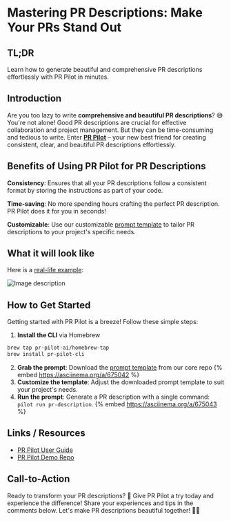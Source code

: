 # Mastering PR Descriptions: Make Your PRs Stand Out

## TL;DR
Learn how to generate beautiful and comprehensive PR descriptions effortlessly with PR Pilot in minutes.

## Introduction

Are you too lazy to write **comprehensive and beautiful PR descriptions**? 😅 You're not alone! Good PR descriptions are crucial for effective collaboration and project management. But they can be time-consuming and tedious to write. Enter **[PR Pilot](https://www.pr-pilot.ai)** – your new best friend for creating consistent, clear, and beautiful PR descriptions effortlessly.

## Benefits of Using PR Pilot for PR Descriptions

**Consistency**: Ensures that all your PR descriptions follow a consistent format by storing the instructions as part of your code.

**Time-saving**: No more spending hours crafting the perfect PR description. PR Pilot does it for you in seconds!

**Customizable**: Use our customizable [prompt template](https://github.com/PR-Pilot-AI/core/blob/main/prompts/generate-pr-description.md.jinja2) to tailor PR descriptions to your project's specific needs.

## What it will look like

Here is a [real-life example](https://github.com/PR-Pilot-AI/pr-pilot/pull/210):

![Image description](https://dev-to-uploads.s3.amazonaws.com/uploads/articles/tvdwrdj98u0q8avofwdq.png)

## How to Get Started

Getting started with PR Pilot is a breeze! Follow these simple steps:

1. **Install the CLI** via Homebrew

```bash
brew tap pr-pilot-ai/homebrew-tap
brew install pr-pilot-cli
```

2. **Grab the prompt**: Download the [prompt template](https://github.com/PR-Pilot-AI/core/blob/main/prompts/generate-pr-description.md.jinja2) from our core repo
   {% embed https://asciinema.org/a/675042 %}
3. **Customize the template**: Adjust the downloaded prompt template to suit your project's needs.
4. **Run the prompt**: Generate a PR description with a single command: `pilot run pr-description`.
   {% embed https://asciinema.org/a/675043 %}

## Links / Resources

- [PR Pilot User Guide](https://docs.pr-pilot.ai/user_guide.html)
- [PR Pilot Demo Repo](https://github.com/PR-Pilot-AI/demo)

## Call-to-Action

Ready to transform your PR descriptions? 🚀 Give PR Pilot a try today and experience the difference! Share your experiences and tips in the comments below. Let's make PR descriptions beautiful together! 💬✨
